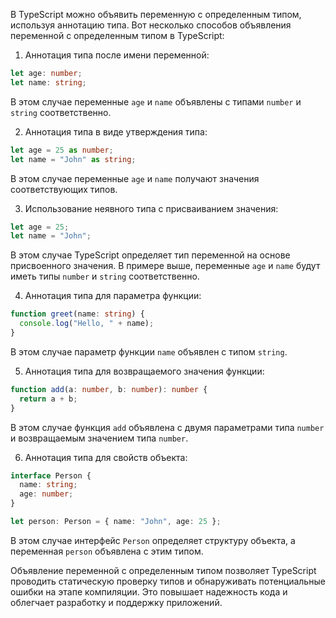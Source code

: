 В TypeScript можно объявить переменную с определенным типом, используя аннотацию типа. Вот несколько способов объявления переменной с определенным типом в TypeScript:

1. Аннотация типа после имени переменной:
```typescript
let age: number;
let name: string;
```
В этом случае переменные `age` и `name` объявлены с типами `number` и `string` соответственно.

2. Аннотация типа в виде утверждения типа:
```typescript
let age = 25 as number;
let name = "John" as string;
```
В этом случае переменные `age` и `name` получают значения соответствующих типов.

3. Использование неявного типа с присваиванием значения:
```typescript
let age = 25;
let name = "John";
```
В этом случае TypeScript определяет тип переменной на основе присвоенного значения. В примере выше, переменные `age` и `name` будут иметь типы `number` и `string` соответственно.

4. Аннотация типа для параметра функции:
```typescript
function greet(name: string) {
  console.log("Hello, " + name);
}
```
В этом случае параметр функции `name` объявлен с типом `string`.

5. Аннотация типа для возвращаемого значения функции:
```typescript
function add(a: number, b: number): number {
  return a + b;
}
```
В этом случае функция `add` объявлена с двумя параметрами типа `number` и возвращаемым значением типа `number`.

6. Аннотация типа для свойств объекта:
```typescript
interface Person {
  name: string;
  age: number;
}

let person: Person = { name: "John", age: 25 };
```
В этом случае интерфейс `Person` определяет структуру объекта, а переменная `person` объявлена с этим типом.

Объявление переменной с определенным типом позволяет TypeScript проводить статическую проверку типов и обнаруживать потенциальные ошибки на этапе компиляции. Это повышает надежность кода и облегчает разработку и поддержку приложений.